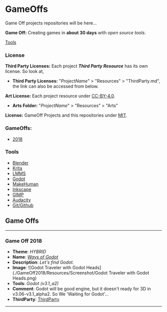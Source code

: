 # GameOffs
Game Off projects repositories will be here...

**Game Off:** Creating games in **about 30 days** with *open source tools*.

[Tools](#Tools)

### License
**Third Party Licenses:** Each project ***Third Party Resource*** has its own license. So look at,
  * **Third Party Licenses:** "*ProjectName*" > "Resources" > "ThirdParty.md", the link can also be accessed from below.

**Art License:** Each project resource under [CC-BY-4.0](https://creativecommons.org/licenses/by/4.0/).
 * **Arts Folder:** "*ProjectName*" > "Resources" > "Arts"

**License:** GameOff Projects and this repositories under [MIT](./LICENSE).

### GameOffs:
* [2018](#Game-Off-2018)

### Tools
* [Blender](http://blender.org/)
* [Krita](https://krita.org/)
* [LMMS](https://lmms.io/)
* [Godot](https://godotengine.org/)
* [MakeHuman](http://www.makehumancommunity.org/)
* [Inkscape](https://inkscape.org/)
* [GIMP](https://www.gimp.org/)
* [Audacity](https://www.audacityteam.org/)
* [Git/Github](https://github.com)


## Game Offs

***

### Game Off 2018

* **Theme**: *HYBRID*
* **Name**: *[Ways of Godot](./GameOff2018)*
* **Description**: *Let's find Godot.*
* **Image**: ![Godot Traveler with Godot Heads](./GameOff2018/Resources/Screenshot/Godot Traveler with Godot Heads.png)
* **Tools**: *Godot (v3.1_a2)*
* **Comment**: Godot will be good engine, but it doesn't ready for 3D in v3.06-v3.1_alpha2. So We 'Waiting for Godot'...  
* **ThirdParty**: [ThirdParty](./GameOff2018/Resources/ThirdParty.md)

***

